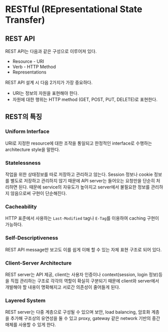 # RESTful (REpresentational State Transfer)

## REST API

REST API는 다음과 같은 구성으로 이루어져 있다.

* Resource - URI
* Verb - HTTP Method
* Representations

REST API 설계 시 다음 2가지가 가장 중요하다.

* URI는 정보의 자원을 표현해야 한다.
* 자원에 대한 행위는 HTTP method (GET, POST, PUT, DELETE)로 표현한다.

## REST의 특징

### Uniform Interface

URI로 지정한 resource에 대한 조작을 통일되고 한정적인 interface로 수행하는 architecture style을 말한다.

### Statelessness

작업을 위한 상태정보를 따로 저장하고 관리하고 않는다. Session 정보나 cookie 정보를 별도로 저장하고 관리하지 않기 때문에 API server는 들어오는 요청만을 단순히 처리하면 된다. 때문에 service의 자유도가 높아지고 server에서 불필요한 정보를 관리하지 않음으로써 구현이 단순해진다.

### Cacheability

HTTP 표준에서 사용하는 `Last-Modified` tag나 `E-Tag`를 이용하여 caching 구현이 가능하다.

### Self-Descriptiveness

REST API message만 보고도 이를 쉽게 이해 할 수 있는 자체 표현 구조로 되어 있다.

### Client-Server Architecture

REST server는 API 제공, client는 사용자 인증이나 context(session, login 정보)등을 직접 관리하는 구조로 각각의 역할이 확실히 구분되기 때문에 client와 server에서 개발해야 할 내용이 명확해지고 서로간 의존성이 줄어들게 된다.

### Layered System

REST server는 다중 계층으로 구성될 수 있으며 보안, load balancing, 암호화 계층을 추가해 구조상의 유연성을 둘 수 있고 proxy, gateway 같은 network 기반의 중간 매체를 사용할 수 있게 한다.
